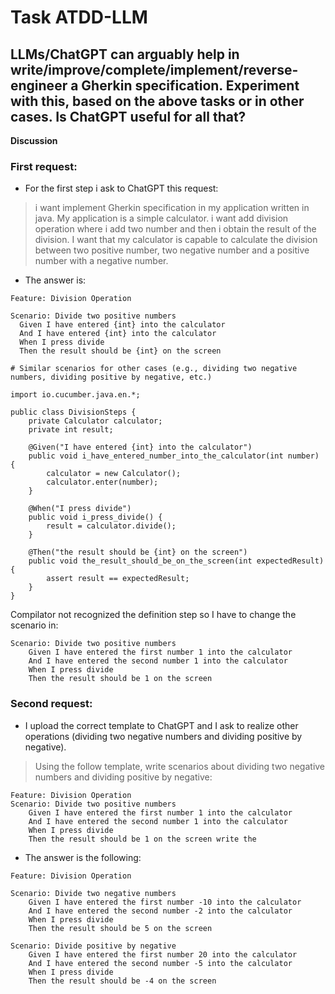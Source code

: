 # Task ATDD-LLM
## LLMs/ChatGPT can arguably help in write/improve/complete/implement/reverse-engineer a Gherkin specification. Experiment with this, based on the above tasks or in other cases. Is ChatGPT useful for all that?

**Discussion**

### First request:

* For the first step i ask to ChatGPT this request:
> i want implement Gherkin specification in my application written in java. 
  My application is a simple calculator. i want add division operation where i add two number and then i obtain the result of the division. 
  I want that my calculator is capable to calculate the division between two positive number, 
  two negative number and a positive number with a negative number.

* The answer is:
```
Feature: Division Operation

Scenario: Divide two positive numbers
  Given I have entered {int} into the calculator
  And I have entered {int} into the calculator
  When I press divide
  Then the result should be {int} on the screen
  
# Similar scenarios for other cases (e.g., dividing two negative numbers, dividing positive by negative, etc.)
```
```
import io.cucumber.java.en.*;

public class DivisionSteps {
    private Calculator calculator;
    private int result;

    @Given("I have entered {int} into the calculator")
    public void i_have_entered_number_into_the_calculator(int number) {
        calculator = new Calculator();
        calculator.enter(number);
    }

    @When("I press divide")
    public void i_press_divide() {
        result = calculator.divide();
    }

    @Then("the result should be {int} on the screen")
    public void the_result_should_be_on_the_screen(int expectedResult) {
        assert result == expectedResult;
    }
}
```
Compilator not recognized the definition step so I have to change the scenario in:
```
Scenario: Divide two positive numbers
    Given I have entered the first number 1 into the calculator
    And I have entered the second number 1 into the calculator
    When I press divide
    Then the result should be 1 on the screen
```
### Second request:
* I upload the correct template to ChatGPT and I ask to realize other operations (dividing two negative numbers and dividing positive by negative).
>Using the follow template, write scenarios about dividing two negative numbers and dividing positive by negative:
```
Feature: Division Operation
Scenario: Divide two positive numbers
    Given I have entered the first number 1 into the calculator
    And I have entered the second number 1 into the calculator
    When I press divide
    Then the result should be 1 on the screen write the
```
* The answer is the following: 
```
Feature: Division Operation

Scenario: Divide two negative numbers
    Given I have entered the first number -10 into the calculator
    And I have entered the second number -2 into the calculator
    When I press divide
    Then the result should be 5 on the screen

Scenario: Divide positive by negative
    Given I have entered the first number 20 into the calculator
    And I have entered the second number -5 into the calculator
    When I press divide
    Then the result should be -4 on the screen
```



